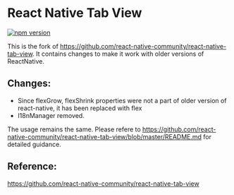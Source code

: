 # React Native Tab View

[![npm version](https://img.shields.io/npm/v/reactnativetabview.svg)](https://www.npmjs.com/package/reactnativetabview)

This is the fork of https://github.com/react-native-community/react-native-tab-view. It contains changes to make it work with older versions of ReactNative.

## Changes:

* Since flexGrow, flexShrink properties were not a part of older version of react-native, it has been replaced with flex
* I18nManager removed.

The usage remains the same. Please refere to https://github.com/react-native-community/react-native-tab-view/blob/master/README.md for detailed guidance.

## Reference: 

https://github.com/react-native-community/react-native-tab-view
